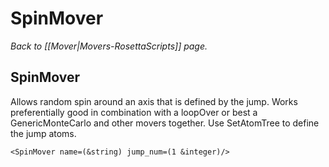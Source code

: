 # SpinMover
*Back to [[Mover|Movers-RosettaScripts]] page.*
## SpinMover

Allows random spin around an axis that is defined by the jump. Works preferentially good in combination with a loopOver or best a GenericMonteCarlo and other movers together. Use SetAtomTree to define the jump atoms.

```
<SpinMover name=(&string) jump_num=(1 &integer)/>
```


